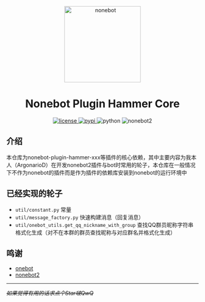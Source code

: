 <p align="center">
  <a href="https://v2.nonebot.dev/"><img src="https://v2.nonebot.dev/logo.png" width="200" height="200" alt="nonebot"></a>
</p>

<div align="center">

# Nonebot Plugin Hammer Core

</div>

<p align="center">
  <a href="https://raw.githubusercontent.com/ArgonarioD/nonebot-plugin-hammer-core/main/LICENSE">
    <img src="https://img.shields.io/github/license/ArgonarioD/nonebot-plugin-hammer-core" alt="license">
  </a>
  <a href="https://pypi.python.org/pypi/nonebot-plugin-hammer-core">
    <img src="https://img.shields.io/pypi/v/nonebot-plugin-hammer-core.svg" alt="pypi">
  </a>
  <img src="https://img.shields.io/badge/python-3.9-blue.svg" alt="python">
  <img src="https://img.shields.io/badge/nonebot-2.0.0b4-orange" alt="nonebot2">
</p>


## 介绍
本仓库为nonebot-plugin-hammer-xxx等插件的核心依赖，其中主要内容为我本人（ArgonarioD）在开发nonebot2插件与bot时常用的轮子，本仓库在一般情况下不作为nonebot的插件而是作为插件的依赖库安装到nonebot的运行环境中

## 已经实现的轮子
 - `util/constant.py` 常量
 - `util/message_factory.py` 快速构建消息（回复消息）
 - `util/onebot_utils.get_qq_nickname_with_group` 查找QQ群员昵称字符串格式化生成（对不在本群的群员查找昵称与对应群名并格式化生成）

## 鸣谢
 - [onebot](https://github.com/botuniverse/onebot)
 - [nonebot2](https://github.com/nonebot/nonebot2)

---
~~*如果觉得有用的话求点个Star啵QwQ*~~